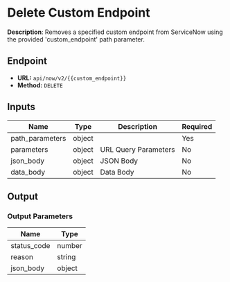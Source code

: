 # Delete Custom Endpoint

**Description**: Removes a specified custom endpoint from ServiceNow using the provided 'custom_endpoint' path parameter.

## Endpoint

- **URL:** `api/now/v2/{{custom_endpoint}}`
- **Method:** `DELETE`
## Inputs

| Name | Type | Description | Required |
|------|------|-------------|----------|
| path_parameters | object |  | Yes |
| parameters | object | URL Query Parameters | No |
| json_body | object | JSON Body | No |
| data_body | object | Data Body | No |
## Output

### Output Parameters

| Name | Type |
|------|------|
| status_code | number |
| reason | string |
| json_body | object |